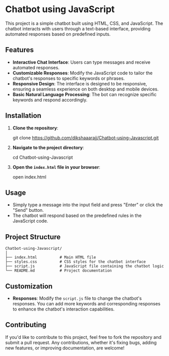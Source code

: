 # Chatbot using JavaScript

This project is a simple chatbot built using HTML, CSS, and JavaScript. The chatbot interacts with users through a text-based interface, providing automated responses based on predefined inputs.

## Features

- **Interactive Chat Interface**: Users can type messages and receive automated responses.
- **Customizable Responses**: Modify the JavaScript code to tailor the chatbot's responses to specific keywords or phrases.
- **Responsive Design**: The interface is designed to be responsive, ensuring a seamless experience on both desktop and mobile devices.
- **Basic Natural Language Processing**: The bot can recognize specific keywords and respond accordingly.



## Installation

1. **Clone the repository**:
   
   git clone https://github.com/dikshaaarajj/Chatbot-using-Javascript.git
   
2. **Navigate to the project directory**:
   
   cd Chatbot-using-Javascript
  
3. **Open the `index.html` file in your browser**:

   open index.html


## Usage

- Simply type a message into the input field and press "Enter" or click the "Send" button.
- The chatbot will respond based on the predefined rules in the JavaScript code.

## Project Structure

```
Chatbot-using-Javascript/
│
├── index.html          # Main HTML file
├── styles.css          # CSS styles for the chatbot interface
├── script.js           # JavaScript file containing the chatbot logic
└── README.md           # Project documentation
```

## Customization

- **Responses**: Modify the `script.js` file to change the chatbot's responses. You can add more keywords and corresponding responses to enhance the chatbot's interaction capabilities.

## Contributing

If you'd like to contribute to this project, feel free to fork the repository and submit a pull request. Any contributions, whether it's fixing bugs, adding new features, or improving documentation, are welcome!

